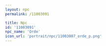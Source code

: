 ```yaml
---
layout: npc
permalink: /11003091

title: Npc
id: '11003091'
npc_name: 'Orde'
icon_url: 'portrait/npc/11003087_orde_p.png'
---
```

